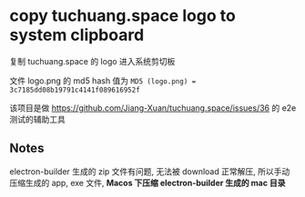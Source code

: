 # copy tuchuang.space logo to system clipboard

复制 tuchuang.space 的 logo 进入系统剪切板

文件 logo.png 的 md5 hash 值为 `MD5 (logo.png) = 3c7185dd08b19791c4141f089616952f`

该项目是做 https://github.com/Jiang-Xuan/tuchuang.space/issues/36 的 e2e 测试的辅助工具

## Notes

electron-builder 生成的 zip 文件有问题, 无法被 download 正常解压, 所以手动压缩生成的 app, exe 文件, **Macos 下压缩 electron-builder 生成的 mac 目录**
